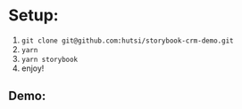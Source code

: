 # Setup:
1. `git clone git@github.com:hutsi/storybook-crm-demo.git`
2. `yarn`
3. `yarn storybook`
4. enjoy!

## Demo:
